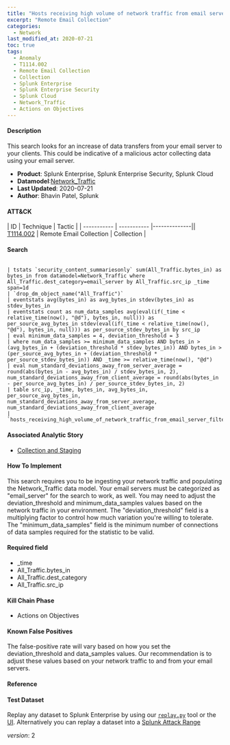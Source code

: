 ```yaml
---
title: "Hosts receiving high volume of network traffic from email server"
excerpt: "Remote Email Collection"
categories:
  - Network
last_modified_at: 2020-07-21
toc: true
tags:
  - Anomaly
  - T1114.002
  - Remote Email Collection
  - Collection
  - Splunk Enterprise
  - Splunk Enterprise Security
  - Splunk Cloud
  - Network_Traffic
  - Actions on Objectives
---
```


#### Description

This search looks for an increase of data transfers from your email server to your clients. This could be indicative of a malicious actor collecting data using your email server.

- **Product**: Splunk Enterprise, Splunk Enterprise Security, Splunk Cloud
- **Datamodel**:[Network_Traffic](https://docs.splunk.com/Documentation/CIM/latest/User/NetworkTraffic)
- **Last Updated**: 2020-07-21
- **Author**: Bhavin Patel, Splunk


#### ATT&CK

| ID          | Technique   | Tactic       |
| ----------- | ----------- |--------------|| [T1114.002](https://attack.mitre.org/techniques/T1114/002/) | Remote Email Collection | Collection |


#### Search

```

| tstats `security_content_summariesonly` sum(All_Traffic.bytes_in) as bytes_in from datamodel=Network_Traffic where All_Traffic.dest_category=email_server by All_Traffic.src_ip _time span=1d 
| `drop_dm_object_name("All_Traffic")` 
| eventstats avg(bytes_in) as avg_bytes_in stdev(bytes_in) as stdev_bytes_in 
| eventstats count as num_data_samples avg(eval(if(_time < relative_time(now(), "@d"), bytes_in, null))) as per_source_avg_bytes_in stdev(eval(if(_time < relative_time(now(), "@d"), bytes_in, null))) as per_source_stdev_bytes_in by src_ip 
| eval minimum_data_samples = 4, deviation_threshold = 3 
| where num_data_samples >= minimum_data_samples AND bytes_in > (avg_bytes_in + (deviation_threshold * stdev_bytes_in)) AND bytes_in > (per_source_avg_bytes_in + (deviation_threshold * per_source_stdev_bytes_in)) AND _time >= relative_time(now(), "@d") 
| eval num_standard_deviations_away_from_server_average = round(abs(bytes_in - avg_bytes_in) / stdev_bytes_in, 2), num_standard_deviations_away_from_client_average = round(abs(bytes_in - per_source_avg_bytes_in) / per_source_stdev_bytes_in, 2) 
| table src_ip, _time, bytes_in, avg_bytes_in, per_source_avg_bytes_in, num_standard_deviations_away_from_server_average, num_standard_deviations_away_from_client_average 
| `hosts_receiving_high_volume_of_network_traffic_from_email_server_filter`
```

#### Associated Analytic Story
* [Collection and Staging](_stories/collection_and_staging)


#### How To Implement
This search requires you to be ingesting your network traffic and populating the Network_Traffic data model.  Your email servers must be categorized as &#34;email_server&#34; for the search to work, as well. You may need to adjust the deviation_threshold and minimum_data_samples values based on the network traffic in your environment. The &#34;deviation_threshold&#34; field is a multiplying factor to control how much variation you&#39;re willing to tolerate. The &#34;minimum_data_samples&#34; field is the minimum number of connections of data samples required for the statistic to be valid.

#### Required field
* _time
* All_Traffic.bytes_in
* All_Traffic.dest_category
* All_Traffic.src_ip


#### Kill Chain Phase
* Actions on Objectives


#### Known False Positives
The false-positive rate will vary based on how you set the deviation_threshold and data_samples values. Our recommendation is to adjust these values based on your network traffic to and from your email servers.




#### Reference


#### Test Dataset
Replay any dataset to Splunk Enterprise by using our [`replay.py`](https://github.com/splunk/attack_data#using-replaypy) tool or the [UI](https://github.com/splunk/attack_data#using-ui).
Alternatively you can replay a dataset into a [Splunk Attack Range](https://github.com/splunk/attack_range#replay-dumps-into-attack-range-splunk-server)



_version_: 2